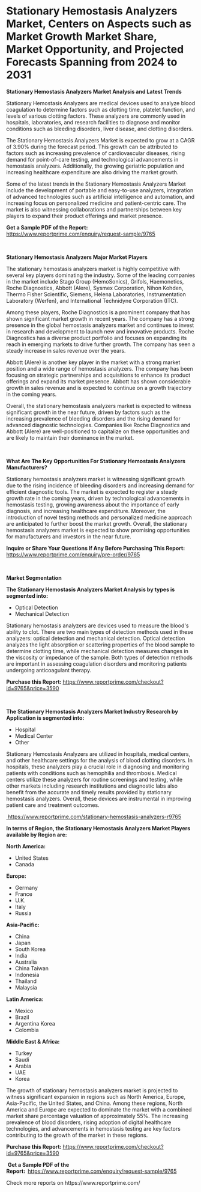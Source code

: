 <p><h1>Stationary Hemostasis Analyzers Market, Centers on Aspects such as Market Growth Market Share, Market Opportunity, and Projected Forecasts Spanning from 2024 to 2031</h1></p><p><strong>Stationary Hemostasis Analyzers Market Analysis and Latest Trends</strong></p>
<p><p>Stationary Hemostasis Analyzers are medical devices used to analyze blood coagulation to determine factors such as clotting time, platelet function, and levels of various clotting factors. These analyzers are commonly used in hospitals, laboratories, and research facilities to diagnose and monitor conditions such as bleeding disorders, liver disease, and clotting disorders.</p><p>The Stationary Hemostasis Analyzers Market is expected to grow at a CAGR of 3.90% during the forecast period. This growth can be attributed to factors such as increasing prevalence of cardiovascular diseases, rising demand for point-of-care testing, and technological advancements in hemostasis analyzers. Additionally, the growing geriatric population and increasing healthcare expenditure are also driving the market growth.</p><p>Some of the latest trends in the Stationary Hemostasis Analyzers Market include the development of portable and easy-to-use analyzers, integration of advanced technologies such as artificial intelligence and automation, and increasing focus on personalized medicine and patient-centric care. The market is also witnessing collaborations and partnerships between key players to expand their product offerings and market presence.</p></p>
<p><strong>Get a Sample PDF of the Report:&nbsp;</strong> <a href="https://www.reportprime.com/enquiry/request-sample/9765">https://www.reportprime.com/enquiry/request-sample/9765</a></p>
<p>&nbsp;</p>
<p><strong>Stationary Hemostasis Analyzers Major Market Players</strong></p>
<p><p>The stationary hemostasis analyzers market is highly competitive with several key players dominating the industry. Some of the leading companies in the market include Stago Group (HemoSonics), Grifols, Haemonetics, Roche Diagnostics, Abbott (Alere), Sysmex Corporation, Nihon Kohden, Thermo Fisher Scientific, Siemens, Helena Laboratories, Instrumentation Laboratory (Werfen), and International Technidyne Corporation (ITC).</p><p>Among these players, Roche Diagnostics is a prominent company that has shown significant market growth in recent years. The company has a strong presence in the global hemostasis analyzers market and continues to invest in research and development to launch new and innovative products. Roche Diagnostics has a diverse product portfolio and focuses on expanding its reach in emerging markets to drive further growth. The company has seen a steady increase in sales revenue over the years.</p><p>Abbott (Alere) is another key player in the market with a strong market position and a wide range of hemostasis analyzers. The company has been focusing on strategic partnerships and acquisitions to enhance its product offerings and expand its market presence. Abbott has shown considerable growth in sales revenue and is expected to continue on a growth trajectory in the coming years.</p><p>Overall, the stationary hemostasis analyzers market is expected to witness significant growth in the near future, driven by factors such as the increasing prevalence of bleeding disorders and the rising demand for advanced diagnostic technologies. Companies like Roche Diagnostics and Abbott (Alere) are well-positioned to capitalize on these opportunities and are likely to maintain their dominance in the market.</p></p>
<p>&nbsp;</p>
<p><strong>What Are The Key Opportunities For Stationary Hemostasis Analyzers Manufacturers?</strong></p>
<p><p>Stationary hemostasis analyzers market is witnessing significant growth due to the rising incidence of bleeding disorders and increasing demand for efficient diagnostic tools. The market is expected to register a steady growth rate in the coming years, driven by technological advancements in hemostasis testing, growing awareness about the importance of early diagnosis, and increasing healthcare expenditure. Moreover, the introduction of novel testing methods and personalized medicine approach are anticipated to further boost the market growth. Overall, the stationary hemostasis analyzers market is expected to show promising opportunities for manufacturers and investors in the near future.</p></p>
<p><strong>Inquire or Share Your Questions If Any Before Purchasing This Report:</strong> <a href="https://www.reportprime.com/enquiry/pre-order/9765">https://www.reportprime.com/enquiry/pre-order/9765</a></p>
<p>&nbsp;</p>
<p><strong>Market Segmentation</strong></p>
<p><strong>The Stationary Hemostasis Analyzers Market Analysis by types is segmented into:</strong></p>
<p><ul><li>Optical Detection</li><li>Mechanical Detection</li></ul></p>
<p><p>Stationary hemostasis analyzers are devices used to measure the blood's ability to clot. There are two main types of detection methods used in these analyzers: optical detection and mechanical detection. Optical detection analyzes the light absorption or scattering properties of the blood sample to determine clotting time, while mechanical detection measures changes in the viscosity or impedance of the sample. Both types of detection methods are important in assessing coagulation disorders and monitoring patients undergoing anticoagulant therapy.</p></p>
<p><strong>Purchase this Report:&nbsp;</strong><a href="https://www.reportprime.com/checkout?id=9765&price=3590">https://www.reportprime.com/checkout?id=9765&price=3590</a></p>
<p>&nbsp;</p>
<p><strong>The Stationary Hemostasis Analyzers Market Industry Research by Application is segmented into:</strong></p>
<p><ul><li>Hospital</li><li>Medical Center</li><li>Other</li></ul></p>
<p><p>Stationary Hemostasis Analyzers are utilized in hospitals, medical centers, and other healthcare settings for the analysis of blood clotting disorders. In hospitals, these analyzers play a crucial role in diagnosing and monitoring patients with conditions such as hemophilia and thrombosis. Medical centers utilize these analyzers for routine screenings and testing, while other markets including research institutions and diagnostic labs also benefit from the accurate and timely results provided by stationary hemostasis analyzers. Overall, these devices are instrumental in improving patient care and treatment outcomes.</p></p>
<p><a href="https://www.reportprime.com/stationary-hemostasis-analyzers-r9765">&nbsp;https://www.reportprime.com/stationary-hemostasis-analyzers-r9765</a></p>
<p><strong>In terms of Region, the Stationary Hemostasis Analyzers Market Players available by Region are:</strong></p>
<p>
    <p> <strong> North America: </strong>
        <ul>
            <li>United States</li>
            <li>Canada</li>
        </ul>
        </p> 
    <p> <strong> Europe: </strong>
        <ul>
            <li>Germany</li>
            <li>France</li>
            <li>U.K.</li>
            <li>Italy</li>
            <li>Russia</li>
        </ul>
        </p> 
    <p> <strong> Asia-Pacific: </strong>
        <ul>
            <li>China</li>
            <li>Japan</li>
            <li>South Korea</li>
            <li>India</li>
            <li>Australia</li>
            <li>China Taiwan</li>
            <li>Indonesia</li>
            <li>Thailand</li>
            <li>Malaysia</li>
        </ul>
        </p> 
    <p> <strong> Latin America: </strong>
        <ul>
            <li>Mexico</li>
            <li>Brazil</li>
            <li>Argentina Korea</li>
            <li>Colombia</li>
        </ul>
        </p> 
    <p> <strong> Middle East & Africa: </strong>
        <ul>
            <li>Turkey</li>
            <li>Saudi</li>
            <li>Arabia</li>
            <li>UAE</li>
            <li>Korea</li>
        </ul>
    </p>
    </p>
<p><p>The growth of stationary hemostasis analyzers market is projected to witness significant expansion in regions such as North America, Europe, Asia-Pacific, the United States, and China. Among these regions, North America and Europe are expected to dominate the market with a combined market share percentage valuation of approximately 55%. The increasing prevalence of blood disorders, rising adoption of digital healthcare technologies, and advancements in hemostasis testing are key factors contributing to the growth of the market in these regions.</p></p>
<p><strong>Purchase this Report: </strong><a href="https://www.reportprime.com/checkout?id=9765&price=3590">https://www.reportprime.com/checkout?id=9765&price=3590</a></p>
<p>&nbsp;<strong>Get a Sample PDF of the Report:&nbsp;&nbsp;</strong><a href="https://www.reportprime.com/enquiry/request-sample/9765">https://www.reportprime.com/enquiry/request-sample/9765</a></p>
<p><strong></strong></p>
<p>Check more reports on https://www.reportprime.com/</p>